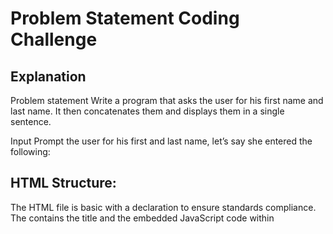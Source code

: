 
# Problem Statement Coding Challenge

## Explanation

Problem statement
Write a program that asks the user for his first name and last name. It then concatenates them and displays them in a single sentence.

Input
Prompt the user for his first and last name, let’s say she entered the following:

## HTML Structure:

The HTML file is basic with a <!DOCTYPE html> declaration to ensure standards compliance.
The <head> contains the title and the embedded JavaScript code within <script> tags.
The <body> has an onload attribute to call the concatenateNames function when the page loads.
JavaScript Function (concatenateNames):

Uses prompt to ask the user for their first and last names.
Concatenates the first name and last name with a space in between.
Uses alert to display a message with the concatenated names.
How to Run the Code
Copy the entire code above and save it in a file named index.html.
Open the index.html file in a web browser.
The browser will prompt you to enter the first name and last name, then display the concatenated result in an alert box.
This simple example demonstrates the basic input/output operations in JavaScript using prompt and alert functions.